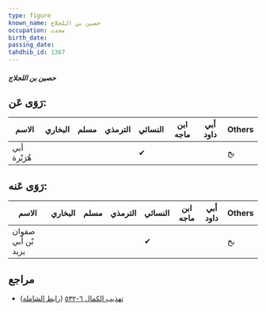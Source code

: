 ```yaml
---
type: figure
known_name: حصين بن اللجلاج
occupation: محدث
birth_date:
passing_date:
tahdhib_id: 1367
---
```

##### حصين بن اللجلاج

## رَوَى عَن:
| الاسم        | البخاري | مسلم | الترمذي | النسائي | ابن ماجه | أبي داود | Others |
| ------------ | ------- | ---- | ------- | ------- | -------- | -------- | ------ |
| أبي هُرَيْرة |         |      |         | ✔       |          |          | بخ     |
## رَوَى عَنه:
| الاسم               | البخاري | مسلم | الترمذي | النسائي | ابن ماجه | أبي داود | Others |
| ------------------- | ------- | ---- | ------- | ------- | -------- | -------- | ------ |
| صفوان بْن أَبي يزيد |         |      |         | ✔       |          |          | بخ     |
## مراجع
- [تهذيب الكمال ٦-٥٣٢](obsidian://open?vault=Tahdhib-al-Kamal&file=Figures/١٣٦٧-حصين%20بن%20اللجلاج) ([رابط الشاملة](https://shamela.ws/book/3722/3196))